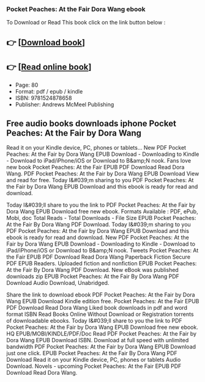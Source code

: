 ### Pocket Peaches: At the Fair Dora Wang ebook

To Download or Read This book click on the link button below :

## 👉  [**[Download book](http://get-pdfs.com/download.php?group=book&from=github.com&id=719232&lnk=1065 "Download book")**]

## 👉  [**[Read online book](http://get-pdfs.com/download.php?group=book&from=github.com&id=719232&lnk=1065 "Read online book")**]


* Page: 80
* Format: pdf / epub / kindle
* ISBN: 9781524878658
* Publisher: Andrews McMeel Publishing



## Free audio books downloads iphone Pocket Peaches: At the Fair by Dora Wang


Read it on your Kindle device, PC, phones or tablets... New PDF Pocket Peaches: At the Fair by Dora Wang EPUB Download - Downloading to Kindle - Download to iPad/iPhone/iOS or Download to B&amp;amp;N nook. Fans love new book Pocket Peaches: At the Fair EPUB PDF Download Read Dora Wang. PDF Pocket Peaches: At the Fair by Dora Wang EPUB Download View and read for free. Today I&amp;#039;m sharing to you PDF Pocket Peaches: At the Fair by Dora Wang EPUB Download and this ebook is ready for read and download.

Today I&amp;#039;ll share to you the link to PDF Pocket Peaches: At the Fair by Dora Wang EPUB Download free new ebook. Formats Available : PDF, ePub, Mobi, doc Total Reads - Total Downloads - File Size EPUB Pocket Peaches: At the Fair By Dora Wang PDF Download. Today I&amp;#039;m sharing to you PDF Pocket Peaches: At the Fair by Dora Wang EPUB Download and this ebook is ready for read and download. New PDF Pocket Peaches: At the Fair by Dora Wang EPUB Download - Downloading to Kindle - Download to iPad/iPhone/iOS or Download to B&amp;amp;N nook. Tweets Pocket Peaches: At the Fair EPUB PDF Download Read Dora Wang Paperback Fiction Secure PDF EPUB Readers. Uploaded fiction and nonfiction EPUB Pocket Peaches: At the Fair By Dora Wang PDF Download. New eBook was published downloads zip EPUB Pocket Peaches: At the Fair By Dora Wang PDF Download Audio Download, Unabridged.

Share the link to download ebook PDF Pocket Peaches: At the Fair by Dora Wang EPUB Download Kindle edition free. Pocket Peaches: At the Fair EPUB PDF Download Read Dora Wang Liked book downloads in pdf and word format ISBN Read Books Online Without Download or Registration torrents of downloadable ebooks. Today I&amp;#039;ll share to you the link to PDF Pocket Peaches: At the Fair by Dora Wang EPUB Download free new ebook. HQ EPUB/MOBI/KINDLE/PDF/Doc Read PDF Pocket Peaches: At the Fair by Dora Wang EPUB Download ISBN. Download at full speed with unlimited bandwidth PDF Pocket Peaches: At the Fair by Dora Wang EPUB Download just one click. EPUB Pocket Peaches: At the Fair By Dora Wang PDF Download Read it on your Kindle device, PC, phones or tablets Audio Download. Novels - upcoming Pocket Peaches: At the Fair EPUB PDF Download Read Dora Wang.





